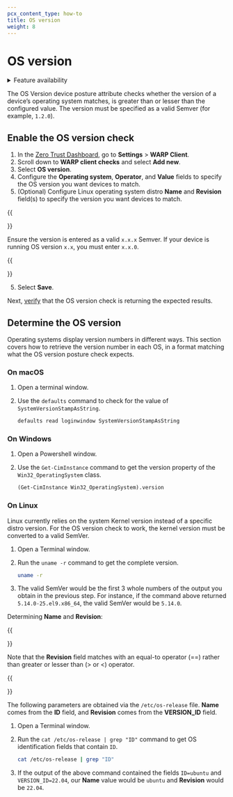```yaml
---
pcx_content_type: how-to
title: OS version
weight: 8
---
```


# OS version

<details>
<summary>Feature availability</summary>
<div>

| Operating Systems | [WARP mode required](/cloudflare-one/connections/connect-devices/warp/#warp-client-modes) | [Zero Trust plans](https://www.cloudflare.com/teams-pricing/) |
| ----------------- | ----------------------------------------------------------------------------------------- | ------------------------------------------------------------- |
| All      | WARP with Gateway                                                                         | All plans                                                     |

</div>
</details>

The OS Version device posture attribute checks whether the version of a device’s operating system matches, is greater than or lesser than the configured value. The version must be specified as a valid Semver (for example, `1.2.0`).

## Enable the OS version check

1. In the [Zero Trust Dashboard](https://dash.teams.cloudflare.com), go to **Settings** > **WARP Client**.
2. Scroll down to **WARP client checks** and select **Add new**.
3. Select **OS version**.
4. Configure the **Operating system**, **Operator**, and **Value** fields to specify the OS version you want devices to match.
5. (Optional) Configure Linux operating system distro **Name** and **Revision** field(s) to specify the version you want devices to match. 

{{<Aside type="note">}}

Ensure the version is entered as a valid `x.x.x` Semver. If your device is running OS version `x.x`, you must enter `x.x.0`.

{{</Aside>}}

5. Select **Save**.

Next, [verify](/cloudflare-one/identity/devices/#2-verify-device-posture-checks) that the OS version check is returning the expected results.

## Determine the OS version

Operating systems display version numbers in different ways. This section covers how to retrieve the version number in each OS, in a format matching what the OS version posture check expects.

### On macOS

1. Open a terminal window.
1. Use the `defaults` command to check for the value of `SystemVersionStampAsString`.

    ```txt
    defaults read loginwindow SystemVersionStampAsString
    ```

### On Windows

1. Open a Powershell window.
1. Use the `Get-CimInstance` command to get the version property of the `Win32_OperatingSystem` class.

    ```txt
    (Get-CimInstance Win32_OperatingSystem).version
    ```

### On Linux

Linux currently relies on the system Kernel version instead of a specific distro version. For the OS version check to work, the kernel version must be converted to a valid SemVer.

1. Open a Terminal window.
1. Run the `uname -r` command to get the complete version.

    ```bash
    uname -r
    ```

1. The valid SemVer would be the first 3 whole numbers of the output you obtain in the previous step. For instance, if the command above returned `5.14.0-25.el9.x86_64`, the valid SemVer would be `5.14.0`.

Determining **Name** and **Revision**:

{{<Aside type="note">}}

Note that the **Revision** field matches with an equal-to operator (==) rather than greater or lesser than (> or <) operator.

{{</Aside>}}

The following parameters are obtained via the `/etc/os-release` file. **Name** comes from the **ID** field, and **Revision** comes from the **VERSION_ID** field. 

1. Open a Terminal window.
1. Run the `cat /etc/os-release | grep "ID"` command to get OS identification fields that contain `ID`.

    ```bash
    cat /etc/os-release | grep "ID"
    ```

1. If the output of the above command contained the fields `ID=ubuntu` and `VERSION_ID=22.04`, our **Name** value would be `ubuntu` and **Revision** would be `22.04`.








